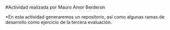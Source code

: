 #Actividad realizada por Mauro Amor Berderon

*En esta actividad generaremos un repositorio, así como algunas ramas de desarrollo como ejercicio de la tercera evaluación.
